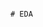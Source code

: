                                                                                                                             # EDA 
